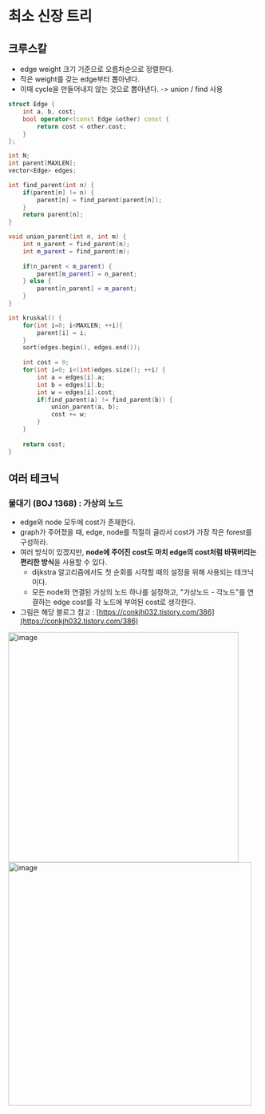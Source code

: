 # 최소 신장 트리

## 크루스칼

- edge weight 크기 기준으로 오름차순으로 정렬한다.
- 작은 weight를 갖는 edge부터 뽑아낸다.
- 이때 cycle을 만들어내지 않는 것으로 뽑아낸다. -> union / find 사용

```cpp
struct Edge {
    int a, b, cost;
    bool operator<(const Edge &other) const {
        return cost < other.cost;
    }
};

int N;
int parent[MAXLEN];
vector<Edge> edges;

int find_parent(int n) {
    if(parent[n] != n) {
        parent[n] = find_parent(parent[n]);
    }
    return parent[n];
}

void union_parent(int n, int m) {
    int n_parent = find_parent(n);
    int m_parent = find_parent(m);
    
    if(n_parent < m_parent) {
        parent[m_parent] = n_parent;
    } else {
        parent[n_parent] = m_parent;
    }
}

int kruskal() {
    for(int i=0; i<MAXLEN; ++i){
        parent[i] = i;
    }
    sort(edges.begin(), edges.end());
    
    int cost = 0;
    for(int i=0; i<(int)edges.size(); ++i) {
        int a = edges[i].a;
        int b = edges[i].b;
        int w = edges[i].cost;
        if(find_parent(a) != find_parent(b)) {
            union_parent(a, b);
            cost += w;
        }
    }
    
    return cost;
}
```

## 여러 테크닉

### 물대기 (BOJ 1368) : 가상의 노드

- edge와 node 모두에 cost가 존재한다.
- graph가 주어졌을 때, edge, node를 적절히 골라서 cost가 가장 작은 forest를 구성하라.
- 여러 방식이 있겠지만, **node에 주어진 cost도 마치 edge의 cost처럼 바꿔버리는 편리한 방식**을 사용할 수 있다.
    - dijkstra 알고리즘에서도 첫 순회를 시작할 때의 설정을 위해 사용되는 테크닉이다.
    - 모든 node와 연결된 가상의 노드 하나를 설정하고, "가상노드 - 각노드"를 연결하는 edge cost를 각 노드에 부여된 cost로 생각한다.
- 그림은 해당 블로그 참고 : [https://conkjh032.tistory.com/386](https://conkjh032.tistory.com/386)

<img width="461" alt="image" src="https://user-images.githubusercontent.com/59442344/203467585-80f2a240-2bca-4a52-9888-6f991df3f13b.png">

<img width="487" alt="image" src="https://user-images.githubusercontent.com/59442344/203467622-65489e26-f162-4c0c-8975-e00c341519b9.png">
